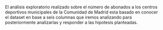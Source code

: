 El análisis exploratorio realizado sobre el número de abonados a los centros deportivos municipales de la Comunidad de Madrid esta basado en conocer el dataset en base a seis columnas que iremos analizando para posteriormente analizarlas y responder a las hipotesis planteadas.
